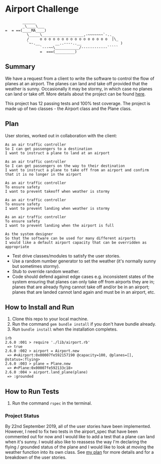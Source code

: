Airport Challenge
=================

```
        ______
        _\____\___
=  = ==(____MA____)
          \_____\___________________,-~~~~~~~`-.._
          /     o o o o o o o o o o o o o o o o  |\_
          `~-.__       __..----..__                  )
                `---~~\___________/------------`````
                =  ===(_________)

```

Summary 
---------
We have a request from a client to write the software to control the flow of planes at an airport. The planes can land and take off provided that the weather is sunny. Occasionally it may be stormy, in which case no planes can land or take off. More details about the project can be found [here](https://github.com/makersacademy/airport_challenge). 

This project has 12 passing tests and 100% test coverage. The project is made up of two classes - the Airport class and the Plane class. 

Plan 
---------
User stories, worked out in collaboration with the client: 

```
As an air traffic controller
So I can get passengers to a destination
I want to instruct a plane to land at an airport

As an air traffic controller
So I can get passengers on the way to their destination
I want to instruct a plane to take off from an airport and confirm that it is no longer in the airport

As an air traffic controller
To ensure safety
I want to prevent takeoff when weather is stormy

As an air traffic controller
To ensure safety
I want to prevent landing when weather is stormy

As an air traffic controller
To ensure safety
I want to prevent landing when the airport is full

As the system designer
So that the software can be used for many different airports
I would like a default airport capacity that can be overridden as appropriate
```
- Test drive classes/modules to satisfy the user stories. 
- Use a random number generator to set the weather (it's normally sunny but sometimes stormy). 
- Stub to override random weather. 
- Code should defend against edge cases e.g. inconsistent states of the system ensuring that planes can only take off from airports they are in; planes that are already flying cannot take off and/or be in an airport; planes that are landed cannot land again and must be in an airport, etc.

How to Install and Run 
-------
1. Clone this repo to your local machine. 
2. Run the command `gem bundle install` if you don't have bundle already. 
3. Run `bundle install` when the installation completes. 
```
irb
2.6.0 :001 > require './lib/airport.rb'
 => true
2.6.0 :002 > airport = Airport.new
 => #<Airport:0x00007fe592157190 @capacity=100, @planes=[], @status=:flying>
2.6.0 :003 > plane = Plane.new
 => #<Plane:0x00007fe592133c18>
2.6.0 :004 > airport.land_plane(plane)
 => :grounded
```

How to Run Tests 
-------
1. Run the command `rspec` in the terminal. 

### Project Status
By 22nd September 2019, all of the user stories have been implemented. However, I need to fix two tests in the airport_spec that have been commented out for now and I would like to add a test that a plane can land when it's sunny. 
I would also like to reassess the way I'm declaring the flying / grounded status of the plane and I would like to look at moving the weather function into its own class. See [my plan](https://github.com/jessmar94/airport_challenge/blob/master/plan.md) for more details and for a breakdown of the user stories. 
